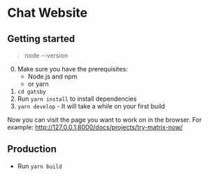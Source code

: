 # Chat Website

## Getting started

> node --version

0. Make sure you have the prerequisites:
   - Node.js and npm
   - or yarn
1. `cd gatsby`
2. Run `yarn install` to install dependencies
3. `yarn develop` - It will take a while on your first build

Now you can visit the page you want to work on in the browser. For example: <http://127.0.0.1:8000/docs/projects/try-matrix-now/>

## Production

- Run `yarn build`

